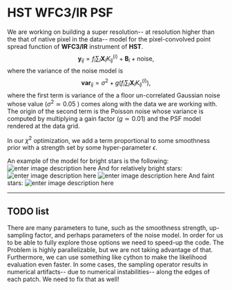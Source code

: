 HST WFC3/IR PSF
===================


We are working on building a super resolution-- at resolution higher than the that of native pixel in the data-- model for the pixel-convolved point spread function of **WFC3/IR** instrument of **HST**. 
$$
\mathbf{y}_{ij} = f_i\sum_{l}\mathbf{X}_{l}K^{(i)}_{lj}+ \mathbf{B}_{i}+\text{noise},
$$
where the variance of the noise model is
$$
\mathbf{var}_{ij} = \sigma^{2} + g\Big(f_i\sum_{l}\mathbf{X}_{l}K^{(i)}_{lj}\Big),
$$
 where the first term is variance of the a floor un-correlated Gaussian noise whose value ($\sigma^{2} \simeq 0.05$ ) comes along with the data we are working with. The origin of the second term is the Poisson noise whose variance is computed by multiplying a gain factor ($g\simeq 0.01$) and the PSF model rendered at the data grid. 

In our $\chi^{2}$ optimization, we add a term proportional to some smoothness prior with a strength set by some hyper-parameter $\epsilon$. 

An example of the model for bright stars is the following:
 ![enter image description here](http://broiler.astrometry.net/~mv1003/tangy/bright.png)
 And for relatively bright stars:
 ![enter image description here](http://broiler.astrometry.net/~mv1003/tangy/less_bright.png)
![enter image description here](http://broiler.astrometry.net/~mv1003/tangy/less_bright2.png)
And faint stars:
![enter image description here](http://broiler.astrometry.net/~mv1003/tangy/faint.png)

----------


TODO list
-------------
There are many parameters to tune, such as the smoothness strength, up-sampling factor, and perhaps parameters of the noise model. In order for us to be able to fully explore those options we need to speed-up the code.
The Problem is highly parallelizable, but we are not taking advantage of that. Furthermore, we can use something like cython to make the likelihood evaluation even faster.
In some cases, the sampling operator results in numerical artifacts-- due to numerical instabilities-- along the edges of each patch. We need to fix that as well! 
